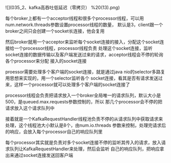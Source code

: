 ![](035_2、kafka高吞吐低延迟（零拷贝） %20(13).png)

每个broker上都有一个acceptor线程和很多个processor线程，可以用num.network.threads参数设置processor线程的数量，
默认是3，client跟一个broker之间只会创建一个socket长连接，他会复用

然后broker就用一个acceptor来监听每个socket连接的接入，分配这个socket连接给一个processor线程，processor线程负责
处理这个socket连接，监听socket连接的数据传输以及客户端发送过来的请求，acceptor线程会不停的轮询各个processor来分配
接入的socket连接

proessor需要处理多个客户端的socket连接，就是通过java nio的selector多路复用思想来实现的，用一个selector监听各个
socket连接，看其是否有请求发送过来，这样一个processor就可以处理多个客户端的socket连接了

processor线程会负责把请求放入一个broker全局唯一的请求队列，默认大小是500，是queued.max.requests参数控制的，所以
那几个processor会不停的把请求放入这个请求队列中

接着就是一个KafkaRequestHandler线程池负责不停的从请求队列中获取请求来处理，这个线程池大小默认是8个，由num.io.threads
参数来控制，处理完请求后的响应，会放入每个processor自己的响应队列里

每个processor其实就是负责对多个socket连接不停的监听其传入的请求，放入请求队列让KafkaRequestHandler来处理，然后会监听
自己的响应队列，把响应拿出来通过socket连接发送回客户端


